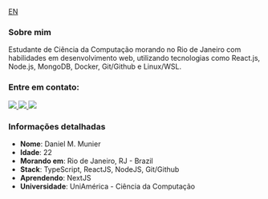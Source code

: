 
<a href="https://github.com/danielmunier/danielmunier/blob/main/README-en.md">EN<a/>
### Sobre mim



Estudante de Ciência da Computação morando no Rio de Janeiro com habilidades em desenvolvimento web, utilizando tecnologias como React.js, Node.js, MongoDB, Docker, Git/Github e Linux/WSL.


### Entre em contato:

<p align="left">
    <a href="https://www.linkedin.com/in/danielmunier27/" target="_blank">
    <img src="https://img.shields.io/badge/LinkedIn-307cc5?style=for-the-badge&logo=linkedin&logoColor=white"/>
    </a>

   <a href="mailto:idanielmunier@gmail.com" target="_blank">
    <img src="https://img.shields.io/badge/Gmail-CE3D30?style=for-the-badge&logo=linkedin&logoColor=white"/>
 </a>

  <a target='_blank' href="https://dev.to/danielmunier">
        <img src="https://img.shields.io/badge/dev.to-0A0A0A?style=for-the-badge&logo=dev.to&logoColor=white">
    </a>
    
</p>


### Informações detalhadas

* **Nome**: Daniel M. Munier
* **Idade**: 22
* **Morando em**: Rio de Janeiro, RJ - Brazil
* **Stack**: TypeScript, ReactJS, NodeJS, Git/Github
* **Aprendendo**: NextJS
* **Universidade**: UniAmérica - Ciência da Computação



